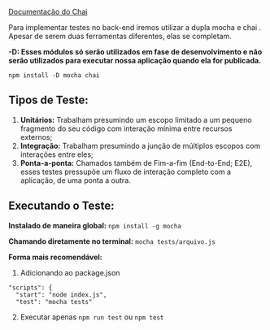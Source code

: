 [Documentação do Chai](https://www.chaijs.com/api/bdd/)

Para implementar testes no back-end iremos utilizar a dupla mocha e chai . Apesar de serem duas ferramentas diferentes, elas se completam.

**-D: Esses módulos só serão utilizados em fase de desenvolvimento e não serão utilizados para executar nossa aplicação quando ela for publicada.**
```
npm install -D mocha chai
```

## Tipos de Teste:

1. **Unitários:** Trabalham presumindo um escopo limitado a um pequeno fragmento do seu código com interação mínima entre recursos externos;
2. **Integração:** Trabalham presumindo a junção de múltiplos escopos com interações entre eles;
3. **Ponta-a-ponta:** Chamados também de Fim-a-fim (End-to-End; E2E), esses testes pressupõe um fluxo de interação completo com a aplicação, de uma ponta a outra.

## Executando o Teste:

**Instalado de maneira global:** `npm install -g mocha`

**Chamando diretamente no terminal:** `mocha tests/arquivo.js`

**Forma mais recomendável:**
1. Adicionando ao package.json
```
"scripts": {
  "start": "node index.js",
  "test": "mocha tests"
```
2. Executar apenas `npm run test` ou `npm test`
